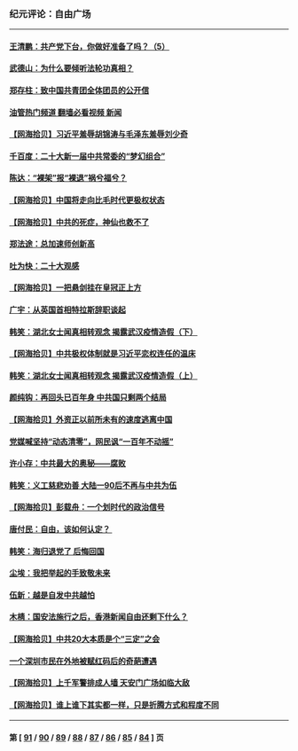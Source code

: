 ### 纪元评论：自由广场
---
#### [王清鹏：共产党下台，你做好准备了吗？（5）](../../pages/nsc993/n13853768.md?10280330) 
#### [武德山：为什么要倾听法轮功真相？](../../pages/nsc993/n13853119.md?10280330) 
#### [郑存柱：致中国共青团全体团员的公开信](../../pages/nsc993/n13852864.md?10280330) 
#### [油管热门频道 翻墙必看视频 新闻](ok?10280330)
#### [【网海拾贝】习近平羞辱胡锦涛与毛泽东羞辱刘少奇](../../pages/nsc993/n13852778.md?10280330) 
#### [千百度：二十大新一届中共常委的“梦幻组合”](../../pages/nsc993/n13852328.md?10280330) 
#### [陈达：“裸架”报“裸退”祸兮福兮？](../../pages/nsc993/n13852366.md?10280330) 
#### [【网海拾贝】中国将走向比毛时代更极权状态](../../pages/nsc993/n13851715.md?10280330) 
#### [【网海拾贝】中共的死症，神仙也救不了](../../pages/nsc993/n13851413.md?10280330) 
#### [郑法途：总加速师创新高](../../pages/nsc993/n13851576.md?10280330) 
#### [吐为快：二十大观感](../../pages/nsc993/n13851456.md?10280330) 
#### [【网海拾贝】一把悬剑挂在皇冠正上方](../../pages/nsc993/n13851183.md?10280330) 
#### [广宇：从英国首相特拉斯辞职谈起](../../pages/nsc993/n13850804.md?10280330) 
#### [韩笑：湖北女士闻真相转观念 揭露武汉疫情造假（下）](../../pages/nsc993/n13850769.md?10280330) 
#### [【网海拾贝】中共极权体制就是习近平恋权连任的温床](../../pages/nsc993/n13850760.md?10280330) 
#### [韩笑：湖北女士闻真相转观念 揭露武汉疫情造假（上）](../../pages/nsc993/n13850176.md?10280330) 
#### [颜纯钩：再回头已百年身 中共国只剩两个结局](../../pages/nsc993/n13850207.md?10280330) 
#### [【网海拾贝】外资正以前所未有的速度逃离中国](../../pages/nsc993/n13849728.md?10280330) 
#### [党媒喊坚持“动态清零”，网民讽“一百年不动摇”](../../pages/nsc993/n13848552.md?10280330) 
#### [许小存：中共最大的奥秘——腐败](../../pages/nsc993/n13848635.md?10280330) 
#### [韩笑：义工慈悲劝善 大陆一90后不再与中共为伍](../../pages/nsc993/n13848520.md?10280330) 
#### [【网海拾贝】彭载舟：一个划时代的政治信号](../../pages/nsc993/n13847854.md?10280330) 
#### [唐付民：自由，该如何认定？ ](../../pages/nsc993/n13847800.md?10280330) 
#### [韩笑：海归退党了 后悔回国](../../pages/nsc993/n13846872.md?10280330) 
#### [尘埃：我把举起的手致敬未来](../../pages/nsc993/n13846423.md?10280330) 
#### [伍新：越是自发中共越怕](../../pages/nsc993/n13846265.md?10280330) 
#### [木棈：国安法施行之后，香港新闻自由还剩下什么？](../../pages/nsc993/n13844393.md?10280330) 
#### [【网海拾贝】中共20大本质是个“三定”之会](../../pages/nsc993/n13843708.md?10280330) 
#### [一个深圳市民在外地被赋红码后的奇葩遭遇](../../pages/nsc993/n13843303.md?10280330) 
#### [【网海拾贝】上千军警排成人墙 天安门广场如临大敌](../../pages/nsc993/n13842741.md?10280330) 
#### [【网海拾贝】谁上谁下其实都一样，只是折腾方式和程度不同](../../pages/nsc993/n13841688.md?10280330) 

---
#### 第 [ [91](./91.md?10280330) / [90](./90.md?10280330) / [89](./89.md?10280330) / [88](./88.md?10280330) / [87](./87.md?10280330) / [86](./86.md?10280330) / [85](./85.md?10280330) / [84](./84.md?10280330) ] 页
